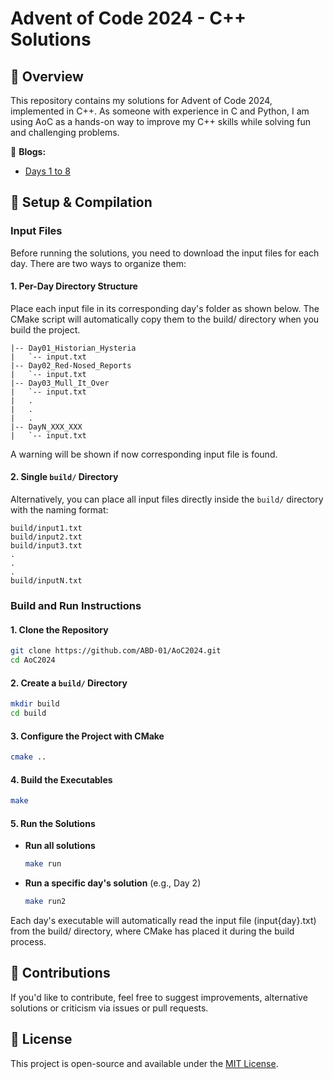 # Advent of Code 2024 - C++ Solutions

## 🚀 Overview  

This repository contains my solutions for Advent of Code 2024, implemented in C++. As someone with experience in C and Python, I am using AoC as a hands-on way to improve my C++ skills while solving fun and challenging problems.

📖 **Blogs:** 
- [Days 1 to 8](https://abd-01.github.io/posts/2025-01-04-Advent-of-Code-2024-Day-1-to-8/)  


## 🔧 Setup & Compilation  

### Input Files  

Before running the solutions, you need to download the input files for each day. There are two ways to organize them:  

#### 1. Per-Day Directory Structure  

Place each input file in its corresponding day's folder as shown below. The CMake script will automatically copy them to the build/ directory when you build the project.

```
|-- Day01_Historian_Hysteria
|   `-- input.txt
|-- Day02_Red-Nosed_Reports
|   `-- input.txt
|-- Day03_Mull_It_Over
|   `-- input.txt
|   .
|   .
|   .
|-- DayN_XXX_XXX
|   `-- input.txt
```

A warning will be shown if now corresponding input file is found.

#### 2. Single `build/` Directory  
Alternatively, you can place all input files directly inside the `build/` directory with the naming format:  

```
build/input1.txt
build/input2.txt
build/input3.txt
.
.
.
build/inputN.txt
```

### Build and Run Instructions  

#### 1. Clone the Repository  

```bash
git clone https://github.com/ABD-01/AoC2024.git
cd AoC2024
```

#### 2. Create a `build/` Directory  

```bash
mkdir build
cd build
```

#### 3. Configure the Project with CMake  

```bash
cmake ..
```

#### 4. Build the Executables  

```bash
make
```

#### 5. Run the Solutions  

- **Run all solutions**  

  ```bash
  make run
  ```

- **Run a specific day's solution** (e.g., Day 2)  

  ```bash
  make run2
  ```

Each day's executable will automatically read the input file (input{day}.txt) from the build/ directory, where CMake has placed it during the build process.

## 📌 Contributions  
If you'd like to contribute, feel free to suggest improvements, alternative solutions or criticism via issues or pull requests.

## 📜 License  

This project is open-source and available under the [MIT License](./LICENSE).
